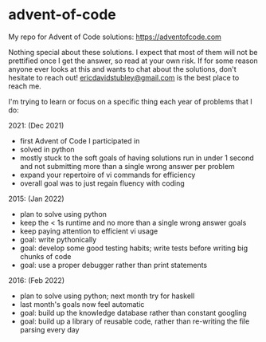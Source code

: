 # advent-of-code
My repo for Advent of Code solutions: https://adventofcode.com

Nothing special about these solutions. I expect that most of them will not be prettified once I get the answer, so read at your own risk. If for some reason anyone ever looks at this and wants to chat about the solutions, don't hesitate to reach out! ericdavidstubley@gmail.com is the best place to reach me.

I'm trying to learn or focus on a specific thing each year of problems that I do:

2021: (Dec 2021) 
- first Advent of Code I participated in
- solved in python
- mostly stuck to the soft goals of having solutions run in under 1 second and not submitting more than a single wrong answer per problem
- expand your repertoire of vi commands for efficiency
- overall goal was to just regain fluency with coding

2015: (Jan 2022)
- plan to solve using python
- keep the < 1s runtime and no more than a single wrong answer goals
- keep paying attention to efficient vi usage
- goal: write pythonically
- goal: develop some good testing habits; write tests before writing big chunks of code
- goal: use a proper debugger rather than print statements

2016: (Feb 2022)
- plan to solve using python; next month try for haskell
- last month's goals now feel automatic
- goal: build up the knowledge database rather than constant googling
- goal: build up a library of reusable code, rather than re-writing the file parsing every day